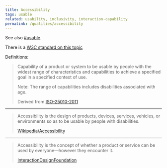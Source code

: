 ```yaml
---
title: Accessibility
tags: usable
related: usability, inclusivity, interaction-capability
permalink: /qualities/accessibility
---
```



See also [#usable](/tag-usable). 

There is a [W3C standard on this topic](https://www.w3.org/TR/WCAG21/)

Definitions:

>Capability of a product or system to be usable by people with the widest range of characteristics and capabilities to achieve a specified goal in a specified context of use.
>
>Note: The range of capabilities includes disabilities associated with age.
>
>Derived from [ISO-25010-2011](/references/#iso-25010-2011)

<hr class="with-no-margin"/>

>Accessibility is the design of products, devices, services, vehicles, or environments so as to be usable by people with disabilities.
>
>[Wikipedia/Accessibility](https://en.wikipedia.org/wiki/Accessibility)

<hr class="with-no-margin"/>

>Accessibility is the concept of whether a product or service can be used by everyone—however they encounter it.
>
>[InteractionDesignFoundation](https://www.interaction-design.org/literature/topics/accessibility)